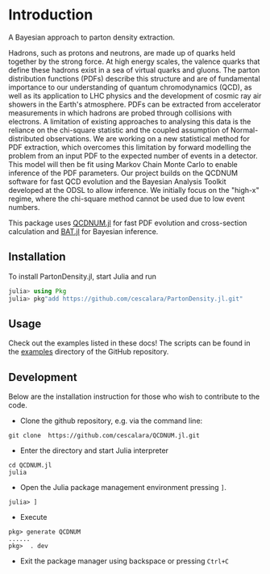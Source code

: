 # Introduction

A Bayesian approach to parton density extraction. 

Hadrons, such as protons and neutrons, are made up of quarks held together by the strong force. At high energy scales, the valence quarks that define these hadrons exist in a sea of virtual quarks and gluons. The parton distribution functions (PDFs) describe this structure and are of fundamental importance to our understanding of quantum chromodynamics (QCD), as well as its application to LHC physics and the development of cosmic ray air showers in the Earth's atmosphere. PDFs can be extracted from accelerator measurements in which hadrons are probed through collisions with electrons. A limitation of existing approaches to analysing this data is the reliance on the chi-square statistic and the coupled assumption of Normal-distributed observations. We are working on a new statistical method for PDF extraction, which overcomes this limitation by forward modelling the problem from an input PDF to the expected number of events in a detector. This model will then be fit using Markov Chain Monte Carlo to enable inference of the PDF parameters. Our project builds on the QCDNUM software for fast QCD evolution and the Bayesian Analysis Toolkit developed at the ODSL to allow inference. We initially focus on the "high-x" regime, where the chi-square method cannot be used due to low event numbers.

This package uses [QCDNUM.jl](https://github.com/cescalara/QCDNUM.jl) for fast PDF evolution and cross-section calculation and [BAT.jl](https://github.com/bat/BAT.jl) for Bayesian inference.

## Installation

To install PartonDensity.jl, start Julia and run

```julia
julia> using Pkg
julia> pkg"add https://github.com/cescalara/PartonDensity.jl.git"
```

## Usage

Check out the examples listed in these docs! The scripts can be found in the [examples](https://github.com/cescalara/PartonDensity.jl/tree/main/examples) directory of the GitHub repository. 

## Development

Below are the installation instruction for those who wish to contribute to the code.

- Clone the github repository, e.g. via the command line:
```
git clone  https://github.com/cescalara/QCDNUM.jl.git
```

- Enter the directory and start Julia interpreter
```
cd QCDNUM.jl
julia
```

-  Open the Julia package management environment pressing ``]``.

```
julia> ]
```

 - Execute 
```
pkg> generate QCDNUM
...... 
pkg>  . dev
```
 - Exit the package manager using backspace or pressing `Ctrl+C`

